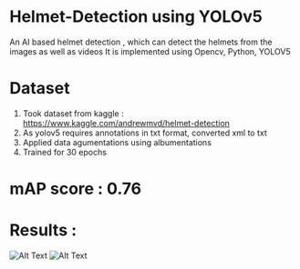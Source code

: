 # Helmet-Detection using YOLOv5
An AI based helmet detection , which can detect the helmets from the images as well as videos It is implemented using Opencv, Python, YOLOV5

# Dataset
1. Took dataset from kaggle : https://www.kaggle.com/andrewmvd/helmet-detection
2. As yolov5 requires annotations in txt format, converted xml to txt
3. Applied data agumentations using albumentations
4. Trained for 30 epochs

# mAP score : 0.76

# Results : 
 
![Alt Text](https://github.com/IMvision12/Helmet-Detection/blob/main/outputs/video2.gif)
![Alt Text](https://github.com/IMvision12/Helmet-Detection/blob/main/outputs/video1.gif)
